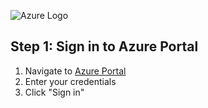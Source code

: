 ![Azure Logo](https://upload.wikimedia.org/wikipedia/commons/thumb/f/fa/Microsoft_Azure.svg/1200px-Microsoft_Azure.svg.png)

## Step 1: Sign in to Azure Portal
1. Navigate to [Azure Portal](https://portal.azure.com)
2. Enter your credentials
3. Click "Sign in"
